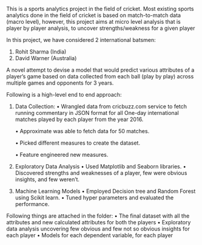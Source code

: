 This is a sports analytics project in the field of cricket. Most existing sports analytics done in the field of cricket is based on match-to-match data (macro level), however, this project aims at micro level analysis that is player by player analysis, to uncover strengths/weakness for a given player

In this project, we have considered 2 international batsmen:
1.	Rohit Sharma (India)
2.	David Warner (Australia)

A novel attempt to devise a model that would predict various attributes of a player’s game based on data collected from each ball (play by play) across multiple games and opponents for 3 years.


Following is a high-level end to end approach:
1. Data Collection:
   •  Wrangled data from cricbuzz.com service to fetch running commentary in JSON format for all One-day international matches played by each player from the year 2016.
   
   •  Approximate was able to fetch data for 50 matches.
  
   •  Picked different measures to create the dataset.
  
   •  Feature engineered new measures.
   
 2. Exploratory Data Analysis
    • Used Matplotlib and Seaborn libraries.
    • Discovered strengths and weaknesses of a player, few were obvious insights, and few weren’t.  
    
 3. Machine Learning Models
    • Employed Decision tree and Random Forest using Scikit learn.
    • Tuned hyper parameters and evaluated the performance.
    
Following things are attached in the folder:
    • The final dataset with all the attributes and new calculated attributes for both the players
    • Exploratory data analysis uncovering few obvious and few not so obvious insights for each player
    • Models for each dependent variable, for each player
